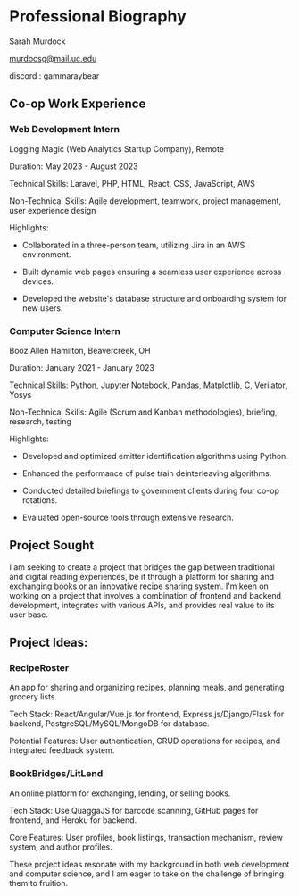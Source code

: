 # Professional Biography

Sarah Murdock

murdocsg@mail.uc.edu

discord : gammaraybear

## Co-op Work Experience

### Web Development Intern
Logging Magic (Web Analytics Startup Company), Remote

Duration: May 2023 - August 2023

Technical Skills: Laravel, PHP, HTML, React, CSS, JavaScript, AWS

Non-Technical Skills: Agile development, teamwork, project management, user experience design

Highlights:

- Collaborated in a three-person team, utilizing Jira in an AWS environment.

- Built dynamic web pages ensuring a seamless user experience across devices.

- Developed the website's database structure and onboarding system for new users.

### Computer Science Intern
Booz Allen Hamilton, Beavercreek, OH

Duration: January 2021 - January 2023

Technical Skills: Python, Jupyter Notebook, Pandas, Matplotlib, C, Verilator, Yosys

Non-Technical Skills: Agile (Scrum and Kanban methodologies), briefing, research, testing

Highlights:

- Developed and optimized emitter identification algorithms using Python.

- Enhanced the performance of pulse train deinterleaving algorithms.

- Conducted detailed briefings to government clients during four co-op rotations.

- Evaluated open-source tools through extensive research.

## Project Sought

I am seeking to create a project that bridges the gap between traditional and digital reading experiences, be it through a platform for sharing and exchanging books or an innovative recipe sharing system. I'm keen on working on a project that involves a combination of frontend and backend development, integrates with various APIs, and provides real value to its user base.

## Project Ideas:

### RecipeRoster

An app for sharing and organizing recipes, planning meals, and generating grocery lists.

Tech Stack: React/Angular/Vue.js for frontend, Express.js/Django/Flask for backend, PostgreSQL/MySQL/MongoDB for database.

Potential Features: User authentication, CRUD operations for recipes, and integrated feedback system.

### BookBridges/LitLend

An online platform for exchanging, lending, or selling books.

Tech Stack: Use QuaggaJS for barcode scanning, GitHub pages for frontend, and Heroku for backend.

Core Features: User profiles, book listings, transaction mechanism, review system, and author profiles.


These project ideas resonate with my background in both web development and computer science, and I am eager to take on the challenge of bringing them to fruition.
